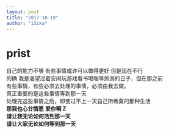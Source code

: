 ```yaml
---
layout: post
title: "2017-10-19"
author: "iSika"
---
```

# prist
自己的能力不够 有些事情或许可以做得更好 但是现在不行  
的确 我是渴望过着安闲玩游戏看书喝咖啡旅游的日子，但在那之前  
有些事情，有些必须去处理的事情，必须由我去做。  
真正重要的是这些事情等到那一天  
处理完这些事情之后，即使过不上一天自己所希冀的那种生活  
**那我也心甘情愿**
**爱你啊 Z**  
**请让我无论如何活到那一天**  
**请让大家无论如何等到那一天**  
